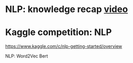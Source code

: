 # NLP: knowledge recap [video](https://www.youtube.com/playlist?list=PLZoTAELRMXVMdJ5sqbCK2LiM0HhQVWNzm)

# Kaggle competition: NLP

https://www.kaggle.com/c/nlp-getting-started/overview



NLP:
Word2Vec
Bert
